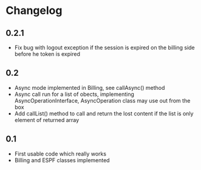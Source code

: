 # Changelog
## 0.2.1
- Fix bug with logout exception if the session is expired on the billing side before he token is expired
## 0.2
- Async mode implemented in Billing, see callAsync() method
- Async call run for a list of obects, implementing AsyncOperationInterface, AsyncOperation class may use out from the box
- Add callList() method to call and return the lost content if the list is only element of returned array  
## 0.1
- First usable code which really works
- Billing and ESPF classes implemented
